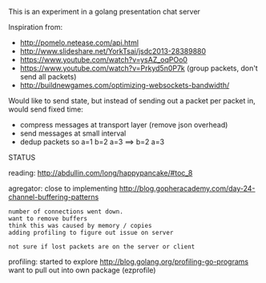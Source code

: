 This is an experiment in a golang presentation chat server

Inspiration from:

- http://pomelo.netease.com/api.html
- http://www.slideshare.net/YorkTsai/jsdc2013-28389880
- https://www.youtube.com/watch?v=ysAZ_oqPOo0
- https://www.youtube.com/watch?v=Prkyd5n0P7k (group packets, don't send all packets)
- http://buildnewgames.com/optimizing-websockets-bandwidth/

Would like to send state, but instead of sending out a packet per packet in, would send fixed time:

- compress messages at transport layer (remove json overhead)
- send messages at small interval
- dedup packets so 
  a=1 b=2 a=3 ==> b=2 a=3

STATUS

reading:
    http://abdullin.com/long/happypancake/#toc_8

agregator:
    close to implementing http://blog.gopheracademy.com/day-24-channel-buffering-patterns

    number of connections went down.
    want to remove buffers
    think this was caused by memory / copies
    adding profiling to figure out issue on server

    not sure if lost packets are on the server or client
profiling:
    started to explore http://blog.golang.org/profiling-go-programs
    want to pull out into own package (ezprofile)
